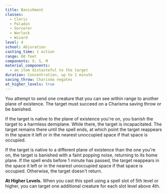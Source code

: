 ```yaml
---
title: Banishment
classes:
  - Cleric
  - Paladin
  - Sorcerer
  - Warlock
  - Wizard
level: 4
school: Abjuration
casting_time: 1 action
range: 60 feet
components: V, S, M
material_components:
  - an item distasteful to the target
duration: Concentration, up to 1 minute
saving_throw: Charisma negates
at_higher_levels: true
---
```


You attempt to send one creature that you can see within range to another plane of existence. The target must succeed on a Charisma saving throw or be banished.

If the target is native to the plane of existence you're on, you banish the target to a harmless demiplane. While there, the target is incapacitated. The target remains there until the spell ends, at which point the target reappears in the space it left or in the nearest unoccupied space if that space is occupied.

If the target is native to a different plane of existence than the one you're on, the target is banished with a faint popping noise, returning to its home plane. If the spell ends before 1 minute has passed, the target reappears in the space it left or in the nearest unoccupied space if that space is occupied. Otherwise, the target doesn't return.

**At Higher Levels.** When you cast this spell using a spell slot of 5th level or higher, you can target one additional creature for each slot level above 4th.
